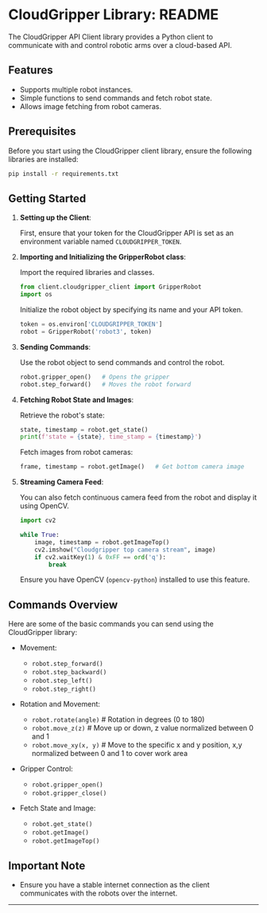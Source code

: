 # CloudGripper Library: README

The CloudGripper API Client library provides a Python client to communicate with and control robotic arms over a cloud-based API. 

## Features

- Supports multiple robot instances.
- Simple functions to send commands and fetch robot state.
- Allows image fetching from robot cameras.

## Prerequisites

Before you start using the CloudGripper client library, ensure the following libraries are installed:

```bash
pip install -r requirements.txt
```

## Getting Started

1. **Setting up the Client**:

   First, ensure that your token for the CloudGripper API is set as an environment variable named `CLOUDGRIPPER_TOKEN`.

2. **Importing and Initializing the GripperRobot class**:

   Import the required libraries and classes.

   ```python
   from client.cloudgripper_client import GripperRobot
   import os
   ```

   Initialize the robot object by specifying its name and your API token.

   ```python
   token = os.environ['CLOUDGRIPPER_TOKEN']
   robot = GripperRobot('robot3', token)
   ```

3. **Sending Commands**:

   Use the robot object to send commands and control the robot.

   ```python
   robot.gripper_open()   # Opens the gripper
   robot.step_forward()   # Moves the robot forward
   ```

4. **Fetching Robot State and Images**:

   Retrieve the robot's state:

   ```python
   state, timestamp = robot.get_state()
   print(f'state = {state}, time_stamp = {timestamp}')
   ```

   Fetch images from robot cameras:

   ```python
   frame, timestamp = robot.getImage()   # Get bottom camera image
   ```

5. **Streaming Camera Feed**:

   You can also fetch continuous camera feed from the robot and display it using OpenCV.

   ```python
   import cv2

   while True:
       image, timestamp = robot.getImageTop()
       cv2.imshow("Cloudgripper top camera stream", image)
       if cv2.waitKey(1) & 0xFF == ord('q'):
           break
   ```

   Ensure you have OpenCV (`opencv-python`) installed to use this feature.

## Commands Overview

Here are some of the basic commands you can send using the CloudGripper library:

- Movement:
  - `robot.step_forward()`
  - `robot.step_backward()`
  - `robot.step_left()`
  - `robot.step_right()`
  
- Rotation and Movement:
  - `robot.rotate(angle)`   # Rotation in degrees (0 to 180)
  - `robot.move_z(z)`       # Move up or down, z value normalized between 0 and 1
  - `robot.move_xy(x, y)`   # Move to the specific x and y position, x,y normalized between 0 and 1 to cover work area

- Gripper Control:
  - `robot.gripper_open()`
  - `robot.gripper_close()`

- Fetch State and Image:
  - `robot.get_state()`
  - `robot.getImage()`
  - `robot.getImageTop()`

## Important Note

- Ensure you have a stable internet connection as the client communicates with the robots over the internet.

---
